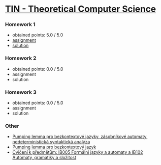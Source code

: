 # [TIN - Theoretical Computer Science](https://www.fit.vutbr.cz/study/courses/index.php.en?id=12941)

### Homework 1
* obtained points: 5.0 / 5.0
* [assignment](https://github.com/europ/VUTBR-FIT-TIN/blob/master/assignments/task1.pdf)
* [solution](https://github.com/europ/VUTBR-FIT-TIN/blob/master/homework1/homework1.pdf)

### Homework 2
* obtained points: 0.0 / 5.0
* assignment
* solution

### Homework 3
* obtained points: 0.0 / 5.0
* assignment
* solution

### Other
* [Pumping lemma pro bezkontextové jazyky, zásobníkové automaty, nedeterministická syntaktická analýza](https://github.com/europ/VUTBR-FIT-TIN/blob/master/other/pl_cfl_pda_syn_an.pdf)
* [Pumping lemma pro bezkontextový jazyk](https://github.com/europ/VUTBR-FIT-TIN/blob/master/other/pl_cfl.pdf)
* [Cvičenı́ k předmětům: IB005 Formálnı́ jazyky a automaty a IB102 Automaty, gramatiky a složitost](https://github.com/europ/VUTBR-FIT-TIN/blob/master/other/afj1-cv.pdf)

